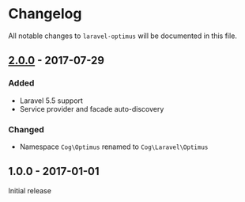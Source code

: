 # Changelog

All notable changes to `laravel-optimus` will be documented in this file.

## [2.0.0] - 2017-07-29

### Added

- Laravel 5.5 support
- Service provider and facade auto-discovery

### Changed

- Namespace `Cog\Optimus` renamed to `Cog\Laravel\Optimus`

## 1.0.0 - 2017-01-01

Initial release

[2.0.0]: https://github.com/cybercog/laravel-optimus/compare/1.0.0...2.0.0
